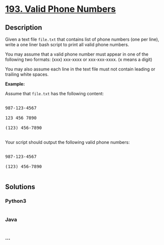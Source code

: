 # [193. Valid Phone Numbers](https://leetcode.com/problems/valid-phone-numbers)

## Description
<p>Given a text file <code>file.txt</code> that contains list of phone numbers (one per line), write a one liner bash script to print all valid phone numbers.</p>



<p>You may assume that a valid phone number must appear in one of the following two formats: (xxx) xxx-xxxx or xxx-xxx-xxxx. (x means a digit)</p>



<p>You may also assume each line in the text file must not contain leading or trailing white spaces.</p>



<p><strong>Example:</strong></p>



<p>Assume that <code>file.txt</code> has the following content:</p>



<pre>

987-123-4567

123 456 7890

(123) 456-7890

</pre>



<p>Your script should output the following valid phone numbers:</p>



<pre>

987-123-4567

(123) 456-7890

</pre>




## Solutions


<!-- tabs:start -->

### **Python3**

```python

```

### **Java**

```java

```

### **...**
```

```

<!-- tabs:end -->